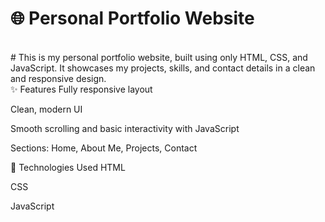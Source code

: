 # 🌐 Personal Portfolio Website
<br>
# This is my personal portfolio website, built using only HTML, CSS, and JavaScript. It showcases my projects, skills, and contact details in a clean and responsive design.
<br>
✨ Features
Fully responsive layout

Clean, modern UI

Smooth scrolling and basic interactivity with JavaScript

Sections: Home, About Me, Projects, Contact

🚀 Technologies Used
HTML

CSS

JavaScript
